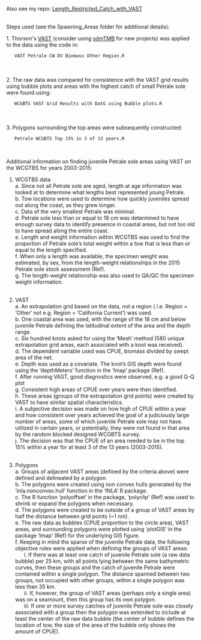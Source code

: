 Also see my repo: [Length_Restricted_Catch_with_VAST](https://github.com/John-R-Wallace-NOAA/Length_Restricted_Catch_with_VAST) <br> <br>

Steps used (see the Spawning_Areas folder for additional details):

1\. Thorson's [VAST](https://github.com/James-Thorson-NOAA/VAST]) (consider using [sdmTMB](https://pbs-assess.github.io/sdmTMB/) for new projects) was applied to the data using the code in:

       VAST Petrale CW DV Biomass Other Region.R
<br><br>
2\. The raw data was compared for consistence with the VAST grid results using bubble plots and areas with the highest catch of small Petrale sole were found using:

       WCGBTS VAST Grid Results with DatG using Bubble plots.R
<br><br>
3\. Polygons surrounding the top areas were subsequently constructed:

       Petrale WCGBTS Top 15% in 3 of 13 years.R
<br>

Additional information on finding juvenile Petrale sole areas using VAST on the WCGTBS for years 2003-2015:

1.	WCGTBS data<br>
    a.	Since not all Petrale sole are aged, length at age information was looked at to determine what lengths best represented young Petrale. <br>
    b.	Tow locations were used to determine how quickly juveniles spread out along the coast, as they grew longer.<br>
    c.	Data of the very smallest Petrale was minimal.<br>
    d.	Petrale sole less than or equal to 18 cm was determined to have enough survey data to identify presence in coastal areas, but not too old to have spread along the entire coast.<br>
    e.	Length and weight information within WCGTBS was used to find the proportion of Petrale sole’s total weight within a tow that is less than or equal to the length specified.<br>
    f.	When only a length was available, the specimen weight was estimated, by sex, from the length-weight relationships in the 2015 Petrale sole stock assessment (Ref).<br> 
    g.	The length-weight relationship was also used to QA/QC the specimen weight information.<br><br> 

2.	VAST<br> 
a.	An extrapolation grid based on the data, not a region ( i.e. Region = ‘Other’ not e.g. Region = ‘California Current’) was used.<br> 
b.	One coastal area was used, with the range of the 18 cm and below juvenile Petrale defining the latitudinal extent of the area and the depth range.<br>
c.	Six hundred knots asked for using the ‘Mesh’ method (580 unique extrapolation grid areas, each associated with a knot was received).<br>
d.	The dependent variable used was CPUE, biomass divided by swept area of the net.<br>
e.	Depth was used as a covariate. The knot’s GIS depth were found using the ‘depthMeters’ function in the ‘Imap’ package (Ref).<br>
f.	After running VAST, good diagnostics were observed, e.g. a good Q-Q plot<br>
g.	Consistent high areas of CPUE over years were then identified.<br>
h.	These areas (groups of the extrapolation grid points) were created by VAST to have similar spatial characteristics. <br>
i.	A subjective decision was made on how high of CPUE within a year and how consistent over years achieved the goal of a judiciously large number of areas, some of which juvenile Petrale sole may not have. utilized in certain years, or potentially, they were not found in that area by the random blocked designed WCGBTS survey.<br>
j.	The decision was that the CPUE of an area needed to be in the top 15% within a year for at least 3 of the 13 years (2003-2015).<br><br> 


3.	Polygons<br> 
a.	Groups of adjacent VAST areas (defined by the criteria above) were defined and delineated by a polygon.<br>
b.	 The polygons were created using non convex hulls generated by the ‘inla.nonconvex.hull’ function in the ‘INLA’ R package.<br> 
c.	The R function ‘polyoffset’ in the package, ‘polyclip’ (Ref) was used to shrink or expand the polygons when necessary.<br>
d.	The polygons were created to be outside of a group of VAST areas by half the distance between grid points (~1 nm).<br>
e.	The raw data as bubbles (CPUE proportion to the circle area), VAST areas, and surrounding polygons were plotted using ‘plotGIS’ in the package ‘Imap’ (Ref) for the underlying GIS figure.<br>
f.	Keeping in mind the sparse of the juvenile Petrale data, the following objective rules were applied when defining the groups of VAST areas:<br>
&nbsp;&nbsp;&nbsp;&nbsp;&nbsp; i.	If there was at least one catch of juvenile Petrale sole (a raw data bubble) per 25 km, with all points lying between the same bathymetric curves, then these groups and the catch of juvenile Petrale were contained within a single polygon. The distance spanned between two groups, not occupied with other groups, within a single polygon was less than 35 km.<br>
&nbsp;&nbsp;&nbsp;&nbsp;&nbsp; ii.	If, however, the group of VAST areas (perhaps only a single area) was on a seamount, then this group has its own polygon.<br>
&nbsp;&nbsp;&nbsp;&nbsp;&nbsp; iii. If one or more survey catches of juvenile Petrale sole was closely associated with a group then the polygon was extended to include at least the center of the raw data bubble (the center of bubble defines the location of tow, the size of the area of the bubble only shows the amount of CPUE).<br>

